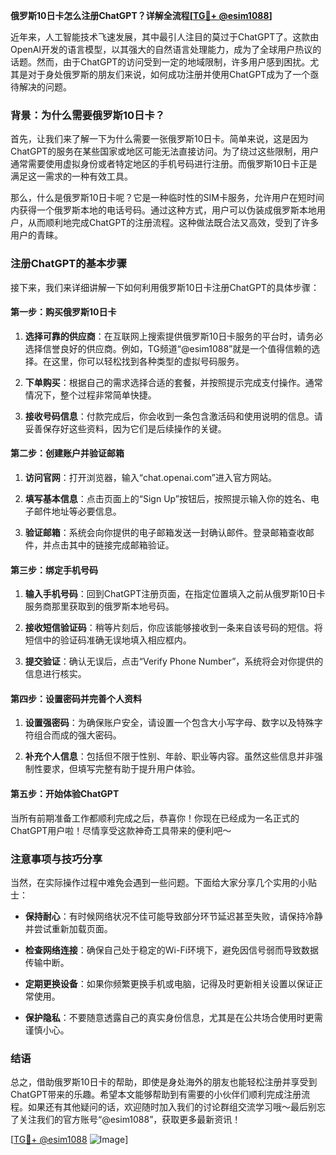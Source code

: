 **俄罗斯10日卡怎么注册ChatGPT？详解全流程[[TG💪+ @esim1088](https://t.me/s/esim1088)]**

近年来，人工智能技术飞速发展，其中最引人注目的莫过于ChatGPT了。这款由OpenAI开发的语言模型，以其强大的自然语言处理能力，成为了全球用户热议的话题。然而，由于ChatGPT的访问受到一定的地域限制，许多用户感到困扰。尤其是对于身处俄罗斯的朋友们来说，如何成功注册并使用ChatGPT成为了一个亟待解决的问题。

### 背景：为什么需要俄罗斯10日卡？

首先，让我们来了解一下为什么需要一张俄罗斯10日卡。简单来说，这是因为ChatGPT的服务在某些国家或地区可能无法直接访问。为了绕过这些限制，用户通常需要使用虚拟身份或者特定地区的手机号码进行注册。而俄罗斯10日卡正是满足这一需求的一种有效工具。

那么，什么是俄罗斯10日卡呢？它是一种临时性的SIM卡服务，允许用户在短时间内获得一个俄罗斯本地的电话号码。通过这种方式，用户可以伪装成俄罗斯本地用户，从而顺利地完成ChatGPT的注册流程。这种做法既合法又高效，受到了许多用户的青睐。

### 注册ChatGPT的基本步骤

接下来，我们来详细讲解一下如何利用俄罗斯10日卡注册ChatGPT的具体步骤：

#### 第一步：购买俄罗斯10日卡

1. **选择可靠的供应商**：在互联网上搜索提供俄罗斯10日卡服务的平台时，请务必选择信誉良好的供应商。例如，TG频道“@esim1088”就是一个值得信赖的选择。在这里，你可以轻松找到各种类型的虚拟号码服务。
   
2. **下单购买**：根据自己的需求选择合适的套餐，并按照提示完成支付操作。通常情况下，整个过程非常简单快捷。

3. **接收号码信息**：付款完成后，你会收到一条包含激活码和使用说明的信息。请妥善保存好这些资料，因为它们是后续操作的关键。

#### 第二步：创建账户并验证邮箱

1. **访问官网**：打开浏览器，输入“chat.openai.com”进入官方网站。

2. **填写基本信息**：点击页面上的“Sign Up”按钮后，按照提示输入你的姓名、电子邮件地址等必要信息。

3. **验证邮箱**：系统会向你提供的电子邮箱发送一封确认邮件。登录邮箱查收邮件，并点击其中的链接完成邮箱验证。

#### 第三步：绑定手机号码

1. **输入手机号码**：回到ChatGPT注册页面，在指定位置填入之前从俄罗斯10日卡服务商那里获取到的俄罗斯本地号码。

2. **接收短信验证码**：稍等片刻后，你应该能够接收到一条来自该号码的短信。将短信中的验证码准确无误地填入相应框内。

3. **提交验证**：确认无误后，点击“Verify Phone Number”，系统将会对你提供的信息进行核实。

#### 第四步：设置密码并完善个人资料

1. **设置强密码**：为确保账户安全，请设置一个包含大小写字母、数字以及特殊字符组合而成的强大密码。

2. **补充个人信息**：包括但不限于性别、年龄、职业等内容。虽然这些信息并非强制性要求，但填写完整有助于提升用户体验。

#### 第五步：开始体验ChatGPT

当所有前期准备工作都顺利完成之后，恭喜你！你现在已经成为一名正式的ChatGPT用户啦！尽情享受这款神奇工具带来的便利吧～

### 注意事项与技巧分享

当然，在实际操作过程中难免会遇到一些问题。下面给大家分享几个实用的小贴士：

- **保持耐心**：有时候网络状况不佳可能导致部分环节延迟甚至失败，请保持冷静并尝试重新加载页面。
  
- **检查网络连接**：确保自己处于稳定的Wi-Fi环境下，避免因信号弱而导致数据传输中断。

- **定期更换设备**：如果你频繁更换手机或电脑，记得及时更新相关设置以保证正常使用。

- **保护隐私**：不要随意透露自己的真实身份信息，尤其是在公共场合使用时更需谨慎小心。

### 结语

总之，借助俄罗斯10日卡的帮助，即使是身处海外的朋友也能轻松注册并享受到ChatGPT带来的乐趣。希望本文能够帮助到有需要的小伙伴们顺利完成注册流程。如果还有其他疑问的话，欢迎随时加入我们的讨论群组交流学习哦～最后别忘了关注我们的官方账号“@esim1088”，获取更多最新资讯！

[[TG💪+ @esim1088](https://t.me/s/esim1088) ![Image](https://i.postimg.cc/4NQfJmqS/Snipaste-2025-05-13-00-14-12.png)]